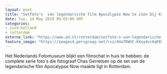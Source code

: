 ```yaml
---
layout: post
title: "Setfoto's  van legendarische film Apocalypse Now te zien bij Kino in Rotterdam"
date: Tue, 14 May 2019 09:03:00 GMT
categories: 
- zuid-holland 
- rotterdam 
externe_link: "https://www.ad.nl/rotterdam/setfoto-s-van-legendarische-film-apocalypse-now-te-zien-bij-kino-in-rotterdam~a89bc685/"
feature_image: "https://images4.persgroep.net/rcs/4Ha7RWVC-KXey4vc6qP8I_jbLOg/diocontent/148336131/_fitwidth/400/?appId=21791a8992982cd8da851550a453bd7f&quality=0.7"
---
```


Het Nederlands Fotomuseum blijkt een filmschat in huis te hebben: de complete serie foto's die fotograaf Chas Gerretsen op de set van de legendarische film Apocalypse Now maakte ligt in Rotterdam.
